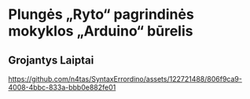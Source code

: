 <h1>Plungės „Ryto“ pagrindinės mokyklos „Arduino“ būrelis</h1>
<h2>Grojantys Laiptai</h2>

https://github.com/n4tas/SyntaxErrordino/assets/122721488/806f9ca9-4008-4bbc-833a-bbb0e882fe01

